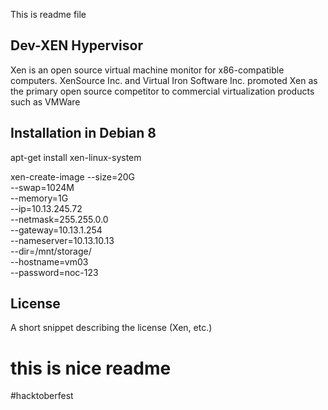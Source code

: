 This is readme file
## Dev-XEN Hypervisor
Xen is an open source virtual machine monitor for x86-compatible computers. XenSource Inc. and Virtual Iron Software Inc. promoted Xen as the primary open source competitor to commercial virtualization products such as VMWare

## Installation in Debian 8
apt-get install xen-linux-system

xen-create-image --size=20G \
--swap=1024M \
--memory=1G \
--ip=10.13.245.72 \
--netmask=255.255.0.0 \
--gateway=10.13.1.254 \
--nameserver=10.13.10.13 \
--dir=/mnt/storage/ \
--hostname=vm03 \
--password=noc-123


## License

A short snippet describing the license (Xen, etc.)
# this is nice readme

#hacktoberfest

